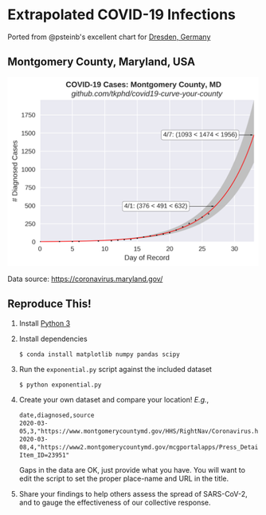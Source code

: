 # Extrapolated COVID-19 Infections

Ported from @psteinb's excellent chart for [Dresden, Germany](https://github.com/psteinb/covid19-curve-your-city) 

## Montgomery County, Maryland, USA

![MoCo](us_md_montgomery.png)

Data source: https://coronavirus.maryland.gov/

## Reproduce This!

1. Install [Python 3](https://www.anaconda.com/distribution/)
2. Install dependencies

   ```bash
   $ conda install matplotlib numpy pandas scipy
   ```

3. Run the `exponential.py` script against the included dataset

   ``` 
   $ python exponential.py
   ```

4. Create your own dataset and compare your location! *E.g.*,

   ```csv
   date,diagnosed,source
   2020-03-05,3,"https://www.montgomerycountymd.gov/HHS/RightNav/Coronavirus.html"
   2020-03-08,4,"https://www2.montgomerycountymd.gov/mcgportalapps/Press_Detail.aspx?Item_ID=23951"
   ```

   Gaps in the data are OK, just provide what you have. You will want to edit the script to set the
   proper place-name and URL in the title.

5. Share your findings to help others assess the spread of SARS-CoV-2, and to gauge the
   effectiveness of our collective response.

